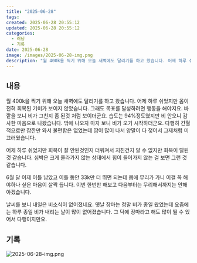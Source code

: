 ```yaml
---
title: "2025-06-28"
tags:
created: 2025-06-28 20:55:12
updated: 2025-06-28 20:55:12
categories:
  - 러닝
  - 기록
date: 2025-06-28
image: /images/2025-06-28-img.png
description: "월 400k을 찍기 위해 오늘 새벽에도 달리기를 하고 왔습니다. 어제 하루 쉬었지만 몸이 전혀 회복된 기미가 보이지 않았습니다. 그래도 목표를 달성하려면 행동을 해야지요. 바깥을 보니 비가 그친지 좀 된것 처럼 보이더군요. 습도는 94%정도였지만 비 안오니 감사한 마음으로 나왔습니다. "
---
```


## 내용

월 400k을 찍기 위해 오늘 새벽에도 달리기를 하고 왔습니다. 어제 하루 쉬었지만 몸이 전혀 회복된 기미가 보이지 않았습니다. 그래도 목표를 달성하려면 행동을 해야지요. 바깥을 보니 비가 그친지 좀 된것 처럼 보이더군요. 습도는 94%정도였지만 비 안오니 감사한 마음으로 나왔습니다. 밖에 나오자 마자 보니 비가 오기 시작하더군요. 다행히 간헐적으로만 잠깐만 와서 불편함은 없었는데 땀이 많이 나서 양말이 다 젖어서 그제처럼 미끄러웠습니다.

어제 하루 쉬었지만 회복이 잘 안된것인지 더워져서 지친건지 알 수 없지만 회복이 덜된 것 같습니다. 심박은 크게 올라가지 않는 상태에서 힘이 들어가지 않는 걸 보면 그런 것 같습니다.

6월 달 이제 이틀 남았고 이틀 동안 33k만 더 뛰면 되는데 몸에 무리가 가니 이걸 꼭 해야하나 싶은 마음이 살짝 듭니다. 이번 한번만 해보고 다음부터는 무리해서까지는 안해야겠습니다.

날씨를 보니 내일은 비소식이 없어졌네요. 옛날 장마는 정말 비가 종일 왔었는데 요즘에는 하루 종일 비가 내리는 날이 많이 없어졌습니다. 그 덕에 장마라고 해도 많이 뛸 수 있어서 다행이지만요.

## 기록

 
 ![2025-06-28-img.png](/images/2025-06-28-img.png)
